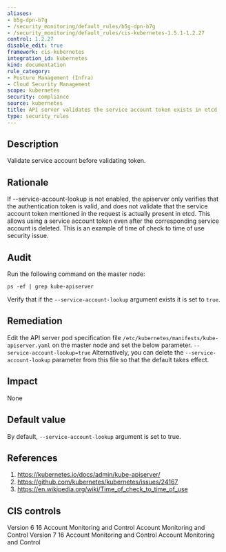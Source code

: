 ```yaml
---
aliases:
- b5g-dpn-b7g
- /security_monitoring/default_rules/b5g-dpn-b7g
- /security_monitoring/default_rules/cis-kubernetes-1.5.1-1.2.27
control: 1.2.27
disable_edit: true
framework: cis-kubernetes
integration_id: kubernetes
kind: documentation
rule_category:
- Posture Management (Infra)
- Cloud Security Management
scope: kubernetes
security: compliance
source: kubernetes
title: API server validates the service account token exists in etcd
type: security_rules
---
```


## Description

Validate service account before validating token.

## Rationale

If --service-account-lookup is not enabled, the apiserver only verifies that the authentication token is valid, and does not validate that the service account token mentioned in the request is actually present in etcd. This allows using a service account token even after the corresponding service account is deleted. This is an example of time of check to time of use security issue.

## Audit

Run the following command on the master node: 
```
ps -ef | grep kube-apiserver
```
Verify that if the `--service-account-lookup` argument exists it is set to `true`.

## Remediation

Edit the API server pod specification file `/etc/kubernetes/manifests/kube-apiserver.yaml` on the master node and set the below parameter. `--service-account-lookup=true` Alternatively, you can delete the `--service-account-lookup` parameter from this file so that the default takes effect.

## Impact

None

## Default value

By default, `--service-account-lookup` argument is set to true.

## References

1. https://kubernetes.io/docs/admin/kube-apiserver/ 
2. https://github.com/kubernetes/kubernetes/issues/24167 
3. https://en.wikipedia.org/wiki/Time_of_check_to_time_of_use

## CIS controls

Version 6 16 Account Monitoring and Control Account Monitoring and Control Version 7 16 Account Monitoring and Control Account Monitoring and Control
